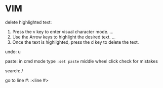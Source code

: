 # VIM

delete highlighted text:
1. Press the v key to enter visual character mode. ...
1. Use the Arrow keys to highlight the desired text. ...
1. Once the text is highlighted, press the d key to delete the text.

undo:
u

paste:
in cmd mode type `:set paste`
middle wheel click
check for mistakes

search:
/

go to line #:
:<line #>
